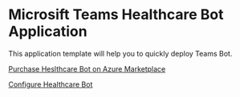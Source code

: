 
# Microsift Teams Healthcare Bot Application

This application template will help you to quickly deploy Teams Bot.

[Purchase Heslthcare Bot on Azure Marketplace](./docs/marketplace/marketplace.md)

[Configure Healthcare Bot](./docs/portal/portal.md) 

